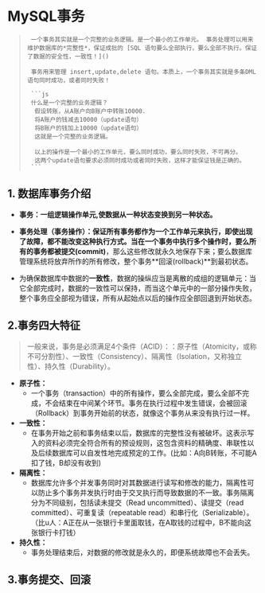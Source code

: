 # MySQL事务

>      一个事务其实就是一个完整的业务逻辑。是一个最小的工作单元。 事务处理可以用来维护数据库的*完整性*，保证成批的 [SQL 语句要么全部执行，要么全部不执行。保证了数据的安全性，一致性！]()
>
>      事务用来管理 insert,update,delete 语句。本质上，一个事务其实就是多条DML语句同时成功，或者同时失败！
>
>      ```js
>      什么是一个完整的业务逻辑？
>      	假设转账，从A账户向B账户中转账10000.
>      	将A账户的钱减去10000（update语句）
>      	将B账户的钱加上10000（update语句）
>      	这就是一个完整的业务逻辑。
>      
>      	以上的操作是一个最小的工作单元，要么同时成功，要么同时失败，不可再分。
>      	这两个update语句要求必须同时成功或者同时失败，这样才能保证钱是正确的。
>      ```

## 1. 数据库事务介绍

- **事务：一组逻辑操作单元,使数据从一种状态变换到另一种状态。**

- **事务处理（事务操作）：**保证所有事务都作为一个工作单元来执行，即使出现了故障，都不能改变这种执行方式。当在一个事务中执行多个操作时，要么所有的事务都**被提交(commit)**，那么这些修改就永久地保存下来；要么数据库管理系统将放弃所作的所有修改，整个事务**回滚(rollback)**到最初状态。

- 为确保数据库中数据的**一致性**，数据的操纵应当是离散的成组的逻辑单元：当它全部完成时，数据的一致性可以保持，而当这个单元中的一部分操作失败，整个事务应全部视为错误，所有从起始点以后的操作应全部回退到开始状态。 

## 2.事务四大特征

>  一般来说，事务是必须满足4个条件（ACID）：：原子性（Atomicity，或称不可分割性）、一致性（Consistency）、隔离性（Isolation，又称独立性）、持久性（Durability）。
>

- **原子性：**
  -   一个事务（transaction）中的所有操作，要么全部完成，要么全部不完成，不会结束在中间某个环节。事务在执行过程中发生错误，会被回滚（Rollback）到事务开始前的状态，就像这个事务从来没有执行过一样。
- **一致性：**
  - 在事务开始之前和事务结束以后，数据库的完整性没有被破坏。这表示写入的资料必须完全符合所有的预设规则，这包含资料的精确度、串联性以及后续数据库可以自发性地完成预定的工作。(比如：A向B转账，不可能A扣了钱，B却没有收到)
- **隔离性：**
  -   数据库允许多个并发事务同时对其数据进行读写和修改的能力，隔离性可以防止多个事务并发执行时由于交叉执行而导致数据的不一致。事务隔离分为不同级别，包括读未提交（Read uncommitted）、读提交（read committed）、可重复读（repeatable read）和串行化（Serializable）。（比u人：A正在从一张银行卡里面取钱，在A取钱的过程中，B不能向这张银行卡打钱）
- **持久性：**
  - 事务处理结束后，对数据的修改就是永久的，即便系统故障也不会丢失。

## 3.事务提交、回滚

